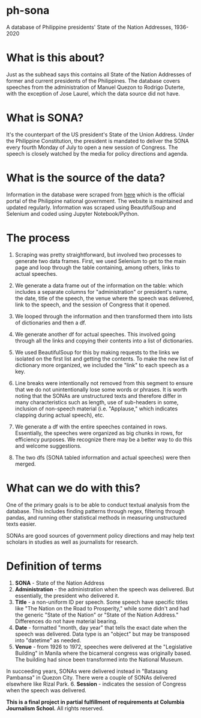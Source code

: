 # ph-sona
A database of Philippine presidents' State of the Nation Addresses, 1936-2020


# What is this about?

Just as the subhead says this contains all State of the Nation Addresses of former and current presidents of the Philippines.
The database covers speeches from the administration of Manuel Quezon to Rodrigo Duterte, with the exception of Jose Laurel, which the data source did not have.


# What is SONA?

It's the counterpart of the US president's State of the Union Address. Under the Philippine Constitution, the president is mandated to deliver 
the SONA every fourth Monday of July to open a new session of Congress. The speech is closely watched by the media for policy directions and agenda.


# What is the source of the data?

Information in the database were scraped from [here](https://www.officialgazette.gov.ph/past-sona-speeches/) which is the official portal of the
Philippine national government. The website is maintained and updated regularly. Information was scraped using BeautifulSoup and Selenium and coded
using Jupyter Notebook/Python.


# The process

1. Scraping was pretty straightforward, but involved two processes to generate two data frames. First, we used Selenium to get to the main page
and loop through the table containing, among others, links to actual speeches.

2. We generate a data frame out of the information on the table: which includes a separate columns for "administration" or president's name, the date, 
title of the speech, the venue where the speech was delivered, link to the speech, and the session of Congress that it opened.

3. We looped through the information and then transformed them into lists of dictionaries and then a df. 

4. We generate another df for actual speeches. This involved going through all the links and copying their contents into a list
of dictionaries. 

5. We used BeautifulSoup for this by making requests to the links we isolated on the first list and getting the contents. To make the new list of dictionary
more organized, we included the "link" to each speech as a key.

6. Line breaks were intentionally not removed from this segment to ensure that we do not unintentionally lose some words or phrases. It is worth noting that
the SONAs are unstructured texts and therefore differ in many characteristics such as length, use of sub-headers in some, inclusion of non-speech material 
(i.e. "Applause," which indicates clapping during actual speech), etc.

7. We generate a df with the entire speeches contained in rows. Essentially, the speeches were organized as big chunks in rows, for efficiency purposes. 
We recognize there may be a better way to do this and welcome suggestions. 

8. The two dfs (SONA tabled information and actual speeches) were then merged.

# What can we do with this?

One of the primary goals is to be able to conduct textual analysis from the database. This includes finding patterns through regex, filtering through pandas,
and running other statistical methods in measuring unstructured texts easier.

SONAs are good sources of government policy directions and may help text scholars in studies as well as journalists for research. 

# Definition of terms

1. **SONA** - State of the Nation Address
2. **Administration** - the administration when the speech was delivered. But essentially, the president who delivered it.
3. **Title** - a non-uniform ID per speech. Some speech have specific titles like "The Nation on the Road to Prosperity," while some didn't
and had the generic "State of the Nation" or "State of the Nation Address." Differences do not have material bearing.
4. **Date** - formatted "month, day year" that tells the exact date when the speech was delivered. Data type is an "object" but may be transposed 
into "datetime" as needed.
5. **Venue** - from 1926 to 1972, speeches were delivered at the "Legislative Building" in Manila where the bicameral congress was originally based. The building
had since been transformed into the National Museum.

In succeeding years, SONAs were delivered instead in "Batasang Pambansa" in Quezon City. There were a couple of SONAs delivered elsewhere like Rizal Park.
6. **Session** - indicates the session of Congress when the speech was delivered. 



**This is a final project in partial fulfillment of requirements at Columbia Journalism School.**
All rights reserved.
